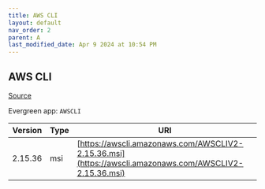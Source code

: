 ```yaml
---
title: AWS CLI
layout: default
nav_order: 2
parent: A
last_modified_date: Apr 9 2024 at 10:54 PM
---
```


## AWS CLI

[Source](https://github.com/aws/aws-cli/)

Evergreen app: `AWSCLI`

| Version | Type | URI                                                                                                    |
| ------- | ---- | ------------------------------------------------------------------------------------------------------ |
| 2.15.36 | msi  | [https://awscli.amazonaws.com/AWSCLIV2-2.15.36.msi](https://awscli.amazonaws.com/AWSCLIV2-2.15.36.msi) |
